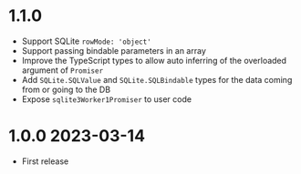 # 1.1.0

- Support SQLite `rowMode: 'object'`
- Support passing bindable parameters in an array
- Improve the TypeScript types to allow auto inferring of the overloaded argument of `Promiser`
- Add `SQLite.SQLValue` and `SQLite.SQLBindable` types for the data coming from or going to the DB
- Expose `sqlite3Worker1Promiser` to user code

# 1.0.0 2023-03-14

- First release
